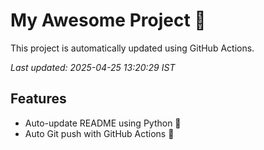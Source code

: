 # My Awesome Project 🚀

This project is automatically updated using GitHub Actions.

_Last updated: 2025-04-25 13:20:29 IST_

## Features
- Auto-update README using Python 🐍
- Auto Git push with GitHub Actions 🤖
